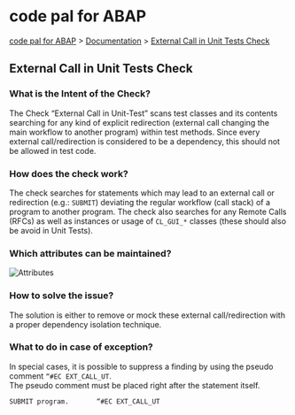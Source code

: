 # code pal for ABAP

[code pal for ABAP](../../README.md) > [Documentation](../check_documentation.md) > [External Call in Unit Tests Check](external-call-in-ut.md)

## External Call in Unit Tests Check

### What is the Intent of the Check?

The Check “External Call in Unit-Test” scans test classes and its contents searching for any kind of explicit redirection (external call changing the main workflow to another program) within test methods. Since every external call/redirection is considered to be a dependency, this should not be allowed in test code.

### How does the check work?

The check searches for statements which may lead to an external call or redirection (e.g.: `SUBMIT`) deviating the regular workflow (call stack) of a program to another program.
The check also searches for any Remote Calls (RFCs) as well as instances or usage of `CL_GUI_*` classes (these should also be avoid in Unit Tests).

### Which attributes can be maintained?

![Attributes](./img/external_call_in_ut.png)

### How to solve the issue?

The solution is either to remove or mock these external call/redirection with a proper dependency isolation technique.

### What to do in case of exception?

In special cases, it is possible to suppress a finding by using the pseudo comment `“#EC EXT_CALL_UT`.  
The pseudo comment must be placed right after the statement itself.

```abap
SUBMIT program.       “#EC EXT_CALL_UT
```
